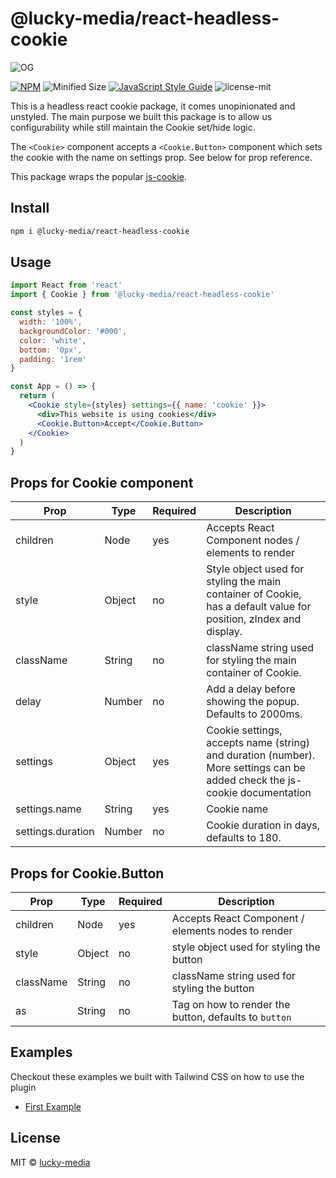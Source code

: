 # @lucky-media/react-headless-cookie

![OG](https://user-images.githubusercontent.com/11158157/101268468-70482b80-3763-11eb-8145-74eae4093374.jpg)

[![NPM](https://img.shields.io/npm/v/@lucky-media/react-headless-cookie.svg)](https://www.npmjs.com/package/@lucky-media/react-headless-cookie) ![Minified Size](https://img.shields.io/bundlephobia/min/@lucky-media/react-headless-cookie) [![JavaScript Style Guide](https://img.shields.io/badge/code_style-standard-brightgreen.svg)](https://standardjs.com) ![license-mit](https://img.shields.io/badge/license-MIT-green)

This is a headless react cookie package, it comes unopinionated and unstyled. The main purpose we built this package is to allow us configurability while still maintain the Cookie set/hide logic.

The `<Cookie>` component accepts a `<Cookie.Button>` component which sets the cookie with the name on settings prop. See below for prop reference.

This package wraps the popular [js-cookie](https://github.com/js-cookie/js-cookie).

## Install

```bash
npm i @lucky-media/react-headless-cookie
```

## Usage

```jsx
import React from 'react'
import { Cookie } from '@lucky-media/react-headless-cookie'

const styles = {
  width: '100%',
  backgroundColor: '#000',
  color: 'white',
  bottom: '0px',
  padding: '1rem'
}

const App = () => {
  return (
    <Cookie style={styles} settings={{ name: 'cookie' }}>
      <div>This website is using cookies</div>
      <Cookie.Button>Accept</Cookie.Button>
    </Cookie>
  )
}
```

## Props for Cookie component
| Prop              | Type   | Required | Description                                                                                                                |
|-------------------|--------|----------|----------------------------------------------------------------------------------------------------------------------------|
| children          | Node   |    yes   | Accepts React Component nodes / elements to render                                                                                    |
| style             | Object |    no    | Style object used for styling the main container of Cookie, has a default value for position, zIndex and display.          |
| className         | String |    no    | className string used for styling the main container of Cookie.                                                            |
| delay             | Number |    no    | Add a delay before showing the popup. Defaults to 2000ms.                                                                  |
| settings          | Object |    yes   | Cookie settings, accepts name (string) and duration (number). More settings can be added check the js-cookie documentation |
| settings.name     | String |    yes   | Cookie name                                                                                                                |
| settings.duration | Number |    no    | Cookie duration in days, defaults to 180.                                                                                  |

## Props for Cookie.Button
| Prop | Type | Required | Description |
|------|------|----------|-------------|
| children | Node | yes | Accepts React Component / elements nodes to render |
| style | Object | no | style object used for styling the button |
| className | String | no | className string used for styling the button |
| as | String | no | Tag on how to render the button, defaults to `button` |

## Examples
Checkout these examples we built with Tailwind CSS on how to use the plugin
- [First Example](https://codesandbox.io/s/react-headless-cookie-example-1-22gx6?file=/src/App.js)

## License

MIT © [lucky-media](https://github.com/lucky-media)
